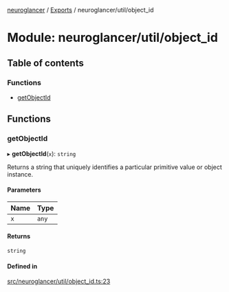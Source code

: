 [neuroglancer](../README.md) / [Exports](../modules.md) / neuroglancer/util/object\_id

# Module: neuroglancer/util/object\_id

## Table of contents

### Functions

- [getObjectId](neuroglancer_util_object_id.md#getobjectid)

## Functions

### getObjectId

▸ **getObjectId**(`x`): `string`

Returns a string that uniquely identifies a particular primitive value or object instance.

#### Parameters

| Name | Type |
| :------ | :------ |
| `x` | `any` |

#### Returns

`string`

#### Defined in

[src/neuroglancer/util/object_id.ts:23](https://github.com/ActiveBrainAtlas2/neuroglancer/blob/91617476/src/neuroglancer/util/object_id.ts#L23)
